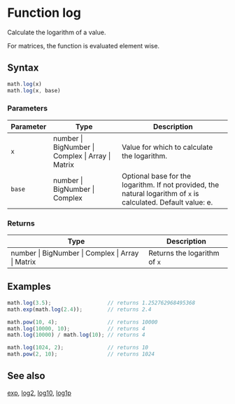 <!-- Note: This file is automatically generated from source code comments. Changes made in this file will be overridden. -->

# Function log

Calculate the logarithm of a value.

For matrices, the function is evaluated element wise.


## Syntax

```js
math.log(x)
math.log(x, base)
```

### Parameters

Parameter | Type | Description
--------- | ---- | -----------
`x` | number &#124; BigNumber &#124; Complex &#124; Array &#124; Matrix |  Value for which to calculate the logarithm.
`base` | number &#124; BigNumber &#124; Complex |  Optional base for the logarithm. If not provided, the natural logarithm of `x` is calculated. Default value: e.

### Returns

Type | Description
---- | -----------
number &#124; BigNumber &#124; Complex &#124; Array &#124; Matrix |  Returns the logarithm of `x`


## Examples

```js
math.log(3.5);                  // returns 1.252762968495368
math.exp(math.log(2.4));        // returns 2.4

math.pow(10, 4);                // returns 10000
math.log(10000, 10);            // returns 4
math.log(10000) / math.log(10); // returns 4

math.log(1024, 2);              // returns 10
math.pow(2, 10);                // returns 1024
```


## See also

[exp](exp.md),
[log2](log2.md),
[log10](log10.md),
[log1p](log1p.md)
